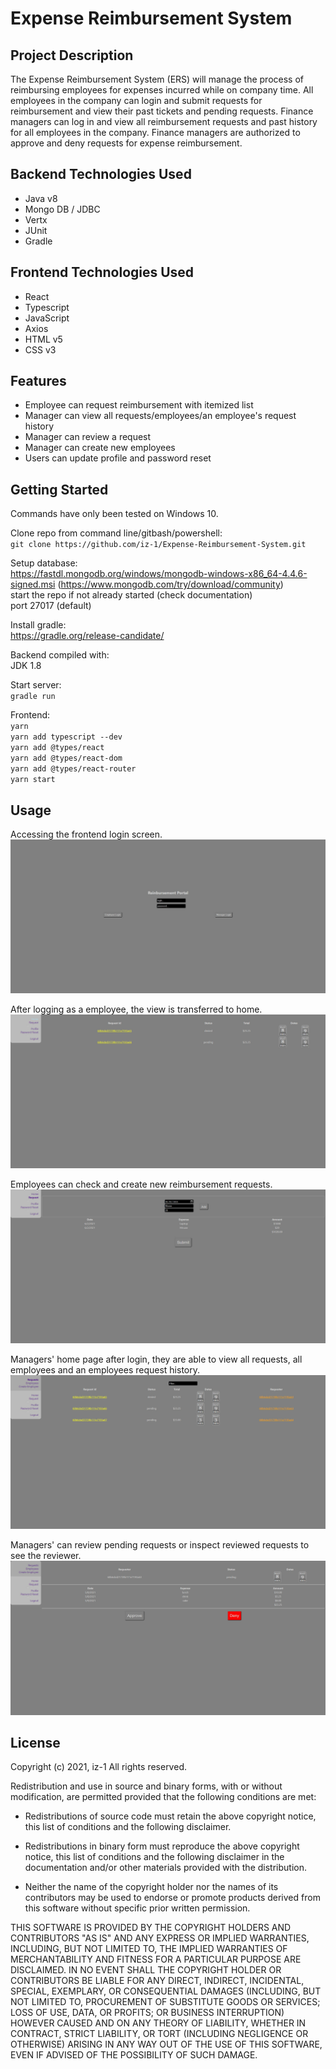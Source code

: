 # Expense Reimbursement System

## Project Description
The Expense Reimbursement System (ERS) will manage the process of reimbursing employees for expenses incurred while on company time. All employees in the company can login and submit requests for reimbursement and view their past tickets and pending requests. Finance managers can log in and view all reimbursement requests and past history for all employees in the company. Finance managers are authorized to approve and deny requests for expense reimbursement.

## Backend Technologies Used

* Java v8
* Mongo DB / JDBC
* Vertx
* JUnit
* Gradle

## Frontend Technologies Used

* React
* Typescript
* JavaScript
* Axios
* HTML v5
* CSS v3

## Features

* Employee can request reimbursement with itemized list
* Manager can view all requests/employees/an employee's request history
* Manager can review a request
* Manager can create new employees
* Users can update profile and password reset

## Getting Started

Commands have only been tested on Windows 10.

Clone repo from command line/gitbash/powershell:  
`git clone https://github.com/iz-1/Expense-Reimbursement-System.git`  
  
Setup database:  
https://fastdl.mongodb.org/windows/mongodb-windows-x86_64-4.4.6-signed.msi (https://www.mongodb.com/try/download/community)  
start the repo if not already started (check documentation)  
port 27017 (default)  
  
Install gradle:  
https://gradle.org/release-candidate/
  
Backend compiled with:  
JDK 1.8  

Start server:  
`gradle run`  
  
Frontend:  
`yarn`  
`yarn add typescript --dev`  
`yarn add @types/react`  
`yarn add @types/react-dom`  
`yarn add @types/react-router`  
`yarn start`  
   
## Usage

Accessing the frontend login screen.
![loginscreen](https://github.com/iz-1/Expense-Reimbursement-System/blob/main/screens/download%20(7).jpg?raw=true)

After logging as a employee, the view is transferred to home.
![homescreen](https://github.com/iz-1/Expense-Reimbursement-System/blob/main/screens/download%20(1).jpg?raw=true)

Employees can check and create new reimbursement requests.
![expense](https://github.com/iz-1/Expense-Reimbursement-System/blob/main/screens/download%20(2).jpg?raw=true)

Managers' home page after login, they are able to view all requests, all employees and an employees request history.
![mgrhome](https://github.com/iz-1/Expense-Reimbursement-System/blob/main/screens/download%20(4).jpg?raw=true)

Managers' can review pending requests or inspect reviewed requests to see the reviewer.
![review](https://github.com/iz-1/Expense-Reimbursement-System/blob/main/screens/download%20(6).jpg?raw=true)

## License

Copyright (c) 2021, iz-1
All rights reserved.

Redistribution and use in source and binary forms, with or without
modification, are permitted provided that the following conditions are met:

* Redistributions of source code must retain the above copyright notice, this
  list of conditions and the following disclaimer.

* Redistributions in binary form must reproduce the above copyright notice,
  this list of conditions and the following disclaimer in the documentation
  and/or other materials provided with the distribution.

* Neither the name of the copyright holder nor the names of its
  contributors may be used to endorse or promote products derived from
  this software without specific prior written permission.

THIS SOFTWARE IS PROVIDED BY THE COPYRIGHT HOLDERS AND CONTRIBUTORS "AS IS"
AND ANY EXPRESS OR IMPLIED WARRANTIES, INCLUDING, BUT NOT LIMITED TO, THE
IMPLIED WARRANTIES OF MERCHANTABILITY AND FITNESS FOR A PARTICULAR PURPOSE ARE
DISCLAIMED. IN NO EVENT SHALL THE COPYRIGHT HOLDER OR CONTRIBUTORS BE LIABLE
FOR ANY DIRECT, INDIRECT, INCIDENTAL, SPECIAL, EXEMPLARY, OR CONSEQUENTIAL
DAMAGES (INCLUDING, BUT NOT LIMITED TO, PROCUREMENT OF SUBSTITUTE GOODS OR
SERVICES; LOSS OF USE, DATA, OR PROFITS; OR BUSINESS INTERRUPTION) HOWEVER
CAUSED AND ON ANY THEORY OF LIABILITY, WHETHER IN CONTRACT, STRICT LIABILITY,
OR TORT (INCLUDING NEGLIGENCE OR OTHERWISE) ARISING IN ANY WAY OUT OF THE USE
OF THIS SOFTWARE, EVEN IF ADVISED OF THE POSSIBILITY OF SUCH DAMAGE.

